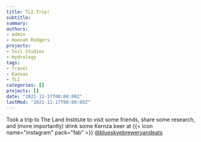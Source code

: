 ```yaml
---
title: TLI Trip!
subtitle: 
summary: 
authors:
- admin
- Hannah Rodgers
projects: 
- Soil Studies
- Hydrology
tags:
- Travel
- Kansas
- TLI
categories: []
projects: []
date: "2021-11-17T00:00:00Z"
lastMod: "2021-11-17T00:00:00Z"
---
```


Took a trip to The Land Institute to visit some friends, 
share some research, and (more importantly) drink some Kernza 
beer at 
{{< icon name="instagram" pack="fab" >}}
[@blueskyebreweryandeats](https://www.instagram.com/blueskyebreweryandeats/)